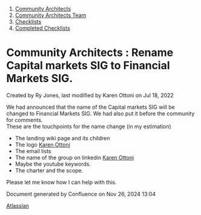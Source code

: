 1. [Community Architects](index.html)
2. [Community Architects Team](Community-Architects-Team_20545564.html)
3. [Checklists](Checklists_20560801.html)
4. [Completed Checklists](Completed-Checklists_20560928.html)

# Community Architects : Rename Capital markets SIG to Financial Markets SIG.

Created by Ry Jones, last modified by Karen Ottoni on Jul 18, 2022

We had announced that the name of the Capital markets SIG will be changed to Financial Markets SIG. We had also put it before the community for comments.  
These are the touchpoints for the name change (in my estimation)

- The landing wiki page and its children
- The logo [Karen Ottoni](https://lf-hyperledger.atlassian.net/wiki/people/712020:b91a9879-c835-4217-a2e7-e13c7e529f5b?ref=confluence)
- The email lists
- The name of the group on linkedin [Karen Ottoni](https://lf-hyperledger.atlassian.net/wiki/people/712020:b91a9879-c835-4217-a2e7-e13c7e529f5b?ref=confluence)
- Maybe the youtube keywords.
- The charter and the scope.

Please let me know how I can help with this.

Document generated by Confluence on Nov 26, 2024 13:04

[Atlassian](http://www.atlassian.com/)

